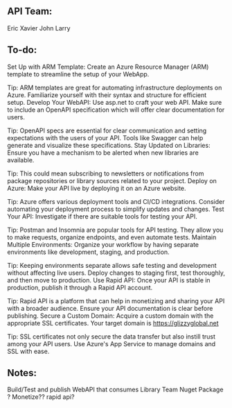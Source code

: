 ## API Team: 
Eric
Xavier
John
Larry

## To-do:        
Set Up with ARM Template: Create an Azure Resource Manager (ARM) template to streamline the setup of your WebApp.

Tip: ARM templates are great for automating infrastructure deployments on Azure. Familiarize yourself with their syntax and structure for efficient setup.
Develop Your WebAPI: Use asp.net to craft your web API. Make sure to include an OpenAPI specification which will offer clear documentation for users.

Tip: OpenAPI specs are essential for clear communication and setting expectations with the users of your API. Tools like Swagger can help generate and visualize these specifications.
Stay Updated on Libraries: Ensure you have a mechanism to be alerted when new libraries are available.

Tip: This could mean subscribing to newsletters or notifications from package repositories or library sources related to your project.
Deploy on Azure: Make your API live by deploying it on an Azure website.

Tip: Azure offers various deployment tools and CI/CD integrations. Consider automating your deployment process to simplify updates and changes.
Test Your API: Investigate if there are suitable tools for testing your API.

Tip: Postman and Insomnia are popular tools for API testing. They allow you to make requests, organize endpoints, and even automate tests.
Maintain Multiple Environments: Organize your workflow by having separate environments like development, staging, and production.

Tip: Keeping environments separate allows safe testing and development without affecting live users. Deploy changes to staging first, test thoroughly, and then move to production.
Use Rapid API: Once your API is stable in production, publish it through a Rapid API account.

Tip: Rapid API is a platform that can help in monetizing and sharing your API with a broader audience. Ensure your API documentation is clear before publishing.
Secure a Custom Domain: Acquire a custom domain with the appropriate SSL certificates. Your target domain is https://glizzyglobal.net

Tip: SSL certificates not only secure the data transfer but also instill trust among your API users. Use Azure's App Service to manage domains and SSL with ease.

## Notes:
Build/Test and publish WebAPI that consumes Library Team Nuget Package ? Monetize?? rapid api?
